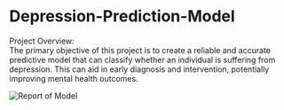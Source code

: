 # Depression-Prediction-Model

Project Overview:<br/>
The primary objective of this project is to create a reliable and accurate predictive model that can classify whether an individual is suffering from depression. This can aid in early diagnosis and intervention, potentially improving mental health outcomes.




![Report of Model](https://github.com/user-attachments/assets/154783e2-a994-4c7f-b78c-9e8ce06effa5)
